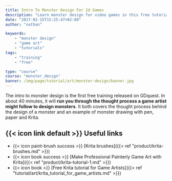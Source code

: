 ```yaml
---
title: Intro To Monster Design For 2d Games
description: "Learn monster design for video games in this free tutorial series! Using Mario and Final Fantasy XIV as references, I'll show you how professionals paint game monsters."
date: "2017-02-15T15:25:47+02:00"
author: "nathan"

keywords: 
    - "monster design"
    - "game art"
    - "tutorials"
tags: 
    - "training"
    - "free"

type: "course"
course: "monster_design"
banner: /img/page/tutorial/art/monster-design/banner.jpg
---
```


The intro to monster design is the first free training released on GDquest. In about 40 minutes, it will **run you through the thought process a game artist might follow to design monsters**. It both covers the thought process behind the design of a monster and an example of monster drawing with pen, paper and Krita.

## {{< icon link default >}} Useful links

- {{< icon paint-brush success >}} [Krita brushes]({{< ref "product/krita-brushes.md" >}})
- {{< icon book success >}} [Make Professional Painterly Game Art with Krita]({{< ref "product/krita-tutorial-1.md" >}})
- {{< icon book >}} [Free Krita tutorial for Game Artists]({{< ref "tutorial/art/krita_tutorial_for_game_artists.md" >}})
